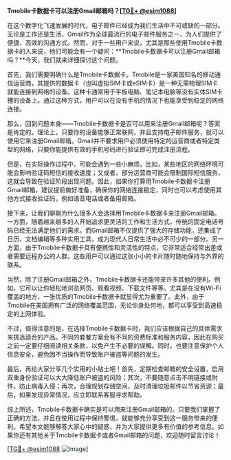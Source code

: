 **Tmobile卡数据卡可以注册Gmail邮箱吗？[[TG💪+ @esim1088](https://t.me/s/esim1088)]**

在这个数字化飞速发展的时代，电子邮件已经成为我们生活中不可或缺的一部分。无论是工作还是生活，Gmail作为全球最流行的电子邮件服务之一，为人们提供了便捷、高效的沟通方式。然而，对于一些用户来说，尤其是那些使用Tmobile卡数据卡的人来说，他们可能会有一个疑问：**Tmobile卡数据卡可以注册Gmail邮箱吗？**今天，我们就来详细探讨这个问题。

首先，我们需要明确什么是Tmobile卡数据卡。Tmobile是一家美国知名的移动通信运营商，其提供的数据卡（也叫虚拟SIM卡或eSIM卡）是一种无需物理SIM卡就能连接到网络的设备。这种卡通常用于平板电脑、笔记本电脑等没有实体SIM卡槽的设备上。通过这种方式，用户可以在没有手机的情况下也能享受到稳定的网络连接。

那么，回到问题本身——Tmobile卡数据卡是否可以用来注册Gmail邮箱呢？答案是肯定的。理论上，只要你的设备能够正常联网，并且支持电子邮件服务，就可以使用它来注册Gmail邮箱。Gmail并不要求用户必须使用特定的运营商或者特定类型的网络，只要你能提供有效的手机号码进行验证即可完成注册流程。

但是，在实际操作过程中，可能会遇到一些小麻烦。比如，某些地区的网络环境可能会影响验证码短信的接收速度；又或者，部分运营商可能会限制国际短信服务，这就会导致在验证阶段出现问题。因此，如果你打算用Tmobile卡数据卡注册Gmail邮箱，建议提前做好准备，确保你的网络连接稳定，同时也可以考虑使用其他方式接收验证码，例如语音电话或者备用邮箱。

接下来，让我们聊聊为什么很多人会选择用Tmobile卡数据卡来注册Gmail邮箱。一方面，随着越来越多的人开始追求更灵活的工作和生活方式，传统的固定电话号码已经无法满足他们的需求。而Gmail邮箱不仅提供了强大的存储功能，还集成了日历、文档编辑等多种实用工具，成为现代人日常生活中必不可少的一部分。另一方面，由于Tmobile卡数据卡具有便携性和灵活性的特点，它非常适合经常出差或者需要远程办公的人群。这些用户可以通过这张小小的卡片随时随地保持与外界的联系。

当然，除了注册Gmail邮箱之外，Tmobile卡数据卡还能带来许多其他的便利。例如，它可以让你轻松地浏览网页、观看视频、下载文件等等。尤其是在没有Wi-Fi覆盖的地方，一张优质的Tmobile卡数据卡就显得尤为重要了。此外，由于Tmobile在美国拥有广泛的网络覆盖范围，无论你身处何地，都可以享受到高速稳定的上网体验。

不过，值得注意的是，在选择Tmobile卡数据卡时，我们应该根据自己的具体需求来挑选适合的产品。不同的套餐方案会有不同的资费标准和服务内容，因此在购买之前一定要仔细阅读相关条款，以免产生不必要的误解。同时，也要注意保护个人信息安全，避免因不当操作而导致账户被盗等问题的发生。

最后，再给大家分享几个实用的小贴士吧！首先，定期检查邮箱的安全设置，启用双重身份验证可以大大降低账户被盗的风险；其次，不要随意点击不明链接或附件，防止病毒入侵；再次，合理规划存储空间，及时清理垃圾邮件以节省资源；最后，如果发现异常情况，应立即联系客服寻求帮助。

综上所述，Tmobile卡数据卡确实是可以用来注册Gmail邮箱的。只要我们掌握了正确的方法，并且在使用过程中保持警惕，就能够充分享受到这一服务带来的便利。希望本文能够解答大家心中的疑惑，并为大家提供更多有价值的参考信息。如果你还有其他关于Tmobile卡数据卡或者Gmail邮箱的问题，欢迎随时留言讨论！

[[TG💪+ @esim1088](https://t.me/s/esim1088) ![Image](https://i.postimg.cc/4NQfJmqS/Snipaste-2025-05-13-00-14-12.png)]